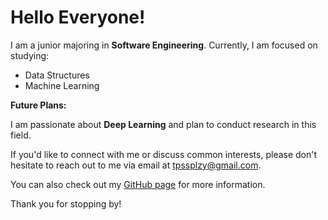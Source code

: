 # Hello Everyone!

I am a junior majoring in **Software Engineering**. Currently, I am focused on studying:

- Data Structures
- Machine Learning

**Future Plans:**

I am passionate about **Deep Learning** and plan to conduct research in this field.

If you'd like to connect with me or discuss common interests, please don't hesitate to reach out to me via email at [tpssplzy@gmail.com](mailto:tpssplzy@gmail.com).

You can also check out my [GitHub page](https://github.com/TPssp) for more information.

Thank you for stopping by!


